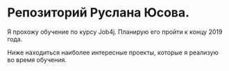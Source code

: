 # Репозиторий Руслана Юсова.

Я прохожу обучение по курсу Job4j. Планирую его пройти к концу 2019 года.

Ниже находиться наиболее интересные проекты, которые я реализую во время обучения.